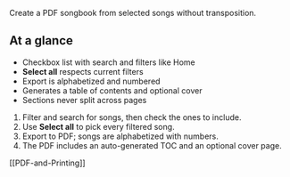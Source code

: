 Create a PDF songbook from selected songs without transposition.

## At a glance
- Checkbox list with search and filters like Home
- **Select all** respects current filters
- Export is alphabetized and numbered
- Generates a table of contents and optional cover
- Sections never split across pages

1. Filter and search for songs, then check the ones to include.
2. Use **Select all** to pick every filtered song.
3. Export to PDF; songs are alphabetized with numbers.
4. The PDF includes an auto-generated TOC and an optional cover page.

[[PDF-and-Printing]]
